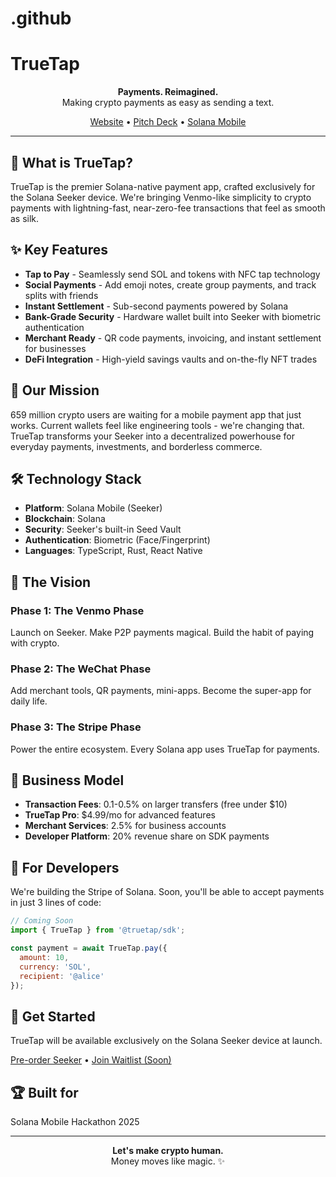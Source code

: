 # .github
# TrueTap

<p align="center">
  <strong>Payments. Reimagined.</strong><br>
  Making crypto payments as easy as sending a text.
</p>

<p align="center">
  <a href="https://truetap.app">Website</a> •
  <a href="https://truetap.app/pitch-deck.html">Pitch Deck</a> •
  <a href="https://solanamobile.com">Solana Mobile</a>
</p>

---

## 🚀 What is TrueTap?

TrueTap is the premier Solana-native payment app, crafted exclusively for the Solana Seeker device. We're bringing Venmo-like simplicity to crypto payments with lightning-fast, near-zero-fee transactions that feel as smooth as silk.

## ✨ Key Features

- **Tap to Pay** - Seamlessly send SOL and tokens with NFC tap technology
- **Social Payments** - Add emoji notes, create group payments, and track splits with friends
- **Instant Settlement** - Sub-second payments powered by Solana
- **Bank-Grade Security** - Hardware wallet built into Seeker with biometric authentication
- **Merchant Ready** - QR code payments, invoicing, and instant settlement for businesses
- **DeFi Integration** - High-yield savings vaults and on-the-fly NFT trades

## 🎯 Our Mission

659 million crypto users are waiting for a mobile payment app that just works. Current wallets feel like engineering tools - we're changing that. TrueTap transforms your Seeker into a decentralized powerhouse for everyday payments, investments, and borderless commerce.

## 🛠️ Technology Stack

- **Platform**: Solana Mobile (Seeker)
- **Blockchain**: Solana
- **Security**: Seeker's built-in Seed Vault
- **Authentication**: Biometric (Face/Fingerprint)
- **Languages**: TypeScript, Rust, React Native

## 🌟 The Vision

### Phase 1: The Venmo Phase
Launch on Seeker. Make P2P payments magical. Build the habit of paying with crypto.

### Phase 2: The WeChat Phase
Add merchant tools, QR payments, mini-apps. Become the super-app for daily life.

### Phase 3: The Stripe Phase
Power the entire ecosystem. Every Solana app uses TrueTap for payments.

## 💼 Business Model

- **Transaction Fees**: 0.1-0.5% on larger transfers (free under $10)
- **TrueTap Pro**: $4.99/mo for advanced features
- **Merchant Services**: 2.5% for business accounts
- **Developer Platform**: 20% revenue share on SDK payments

## 🤝 For Developers

We're building the Stripe of Solana. Soon, you'll be able to accept payments in just 3 lines of code:

```javascript
// Coming Soon
import { TrueTap } from '@truetap/sdk';

const payment = await TrueTap.pay({
  amount: 10,
  currency: 'SOL',
  recipient: '@alice'
});
```

## 📱 Get Started

TrueTap will be available exclusively on the Solana Seeker device at launch.

[Pre-order Seeker](https://solanamobile.com) • [Join Waitlist (Soon)](https://truetap.app)

## 🏆 Built for

Solana Mobile Hackathon 2025

---

<p align="center">
  <strong>Let's make crypto human.</strong><br>
  Money moves like magic. ✨
</p>
